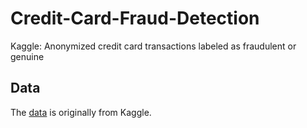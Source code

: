 # Credit-Card-Fraud-Detection
Kaggle: Anonymized credit card transactions labeled as fraudulent or genuine


## Data
The [data](https://clouda-datasets.s3.amazonaws.com/creditcard.csv.zip) is originally from Kaggle.
